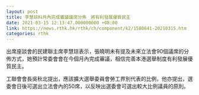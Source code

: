 ```yaml
---
layout: post
title: 李慧琼料月內完成審議議席分佈　將有利發展優質民主
date: 2021-03-15 12:13:47.000000000 +08:00
link: https://news.rthk.hk/rthk/ch/component/k2/1580641-20210315.htm
categories: rthk
---
```


出席座談會的民建聯主席李慧琼表示，張曉明未有提及未來立法會90個議席的分佈方式，她預計常委會會在今個月內完成審議，相信完善本港選舉制度有利發展優質民主。

工聯會會長吳秋北提出，應該擴大選舉委員會勞工界別代表的比例，他亦提出，選委會日後可選出立法會內的50席，以反映出選委會可選出較大比例議員的原則。
